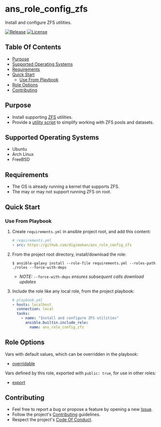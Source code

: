 # ans_role_config_zfs

Install and configure ZFS utilities.

[![Release](https://img.shields.io/github/release/digimokan/ans_role_config_zfs.svg?label=release)](https://github.com/digimokan/ans_role_config_zfs/releases/latest "Latest Release Notes")
[![License](https://img.shields.io/badge/license-MIT-blue.svg?label=license)](LICENSE.md "Project License")

## Table Of Contents

* [Purpose](#purpose)
* [Supported Operating Systems](#supported-operating-systems)
* [Requirements](#requirements)
* [Quick Start](#quick-start)
    * [Use From Playbook](#use-from-playbook)
* [Role Options](#role-options)
* [Contributing](#contributing)

## Purpose

* Install supporting [ZFS](https://en.wikipedia.org/wiki/ZFS) utilities.
* Provide a [utility script](../templates/utility_script.j2) to simplify working
  with ZFS pools and datasets.

## Supported Operating Systems

* Ubuntu
* Arch Linux
* FreeBSD

## Requirements

* The OS is already running a kernel that supports ZFS.
* The may or may not support running ZFS on root.

## Quick Start

### Use From Playbook

1. Create `requirements.yml` in ansible project root, and add this content:

   ```yaml
   # requirements.yml
   - src: https://github.com/digimokan/ans_role_config_zfs
   ```

2. From the project root directory, install/download the role:

   ```shell
   $ ansible-galaxy install --role-file requirements.yml --roles-path ./roles --force-with-deps
   ```

   * _NOTE:_ `--force-with-deps` _ensures subsequent calls download updates_

3. Include the role like any local role, from the project playbook:

   ```yaml
   # playbook.yml
   - hosts: localhost
     connection: local
     tasks:
       - name: "Install and configure ZFS utilities"
         ansible.builtin.include_role:
           name: ans_role_config_zfs
   ```

## Role Options

Vars with default values, which can be overridden in the playbook:

  * [overridable](../defaults/main/overridable)

Vars defined by this role, exported with `public: true`, for use in other roles:

  * [export](../defaults/main/export/commands.yml)

## Contributing

* Feel free to report a bug or propose a feature by opening a new
  [Issue](https://github.com/digimokan/ans_role_config_zfs/issues).
* Follow the project's [Contributing](CONTRIBUTING.md) guidelines.
* Respect the project's [Code Of Conduct](CODE_OF_CONDUCT.md).

